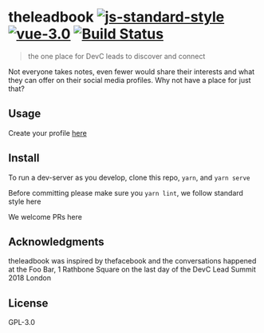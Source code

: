 # theleadbook [![js-standard-style](https://img.shields.io/badge/code%20style-standard-brightgreen.svg)](https://standardjs.com) [![vue-3.0](https://img.shields.io/badge/vue-3.0-brightgreen.svg)](https://vuejs.org/) [![Build Status](https://travis-ci.org/yipcma/theleadbook.svg?branch=master)](https://travis-ci.org/yipcma/theleadbook)

> the one place for DevC leads to discover and connect

Not everyone takes notes, even fewer would share their interests and what they can offer on their social media profiles. Why not have a place for just that?

## Usage

Create your profile [here](https://goo.gl/forms/ulfzzJoea9uEaUAs1)

## Install

To run a dev-server as you develop, clone this repo, `yarn`, and `yarn serve`

Before committing please make sure you `yarn lint`, we follow standard style here

We welcome PRs here

## Acknowledgments

theleadbook was inspired by thefacebook and the conversations happened at the Foo Bar, 1 Rathbone Square on the last day of the DevC Lead Summit 2018 London

## License

GPL-3.0
